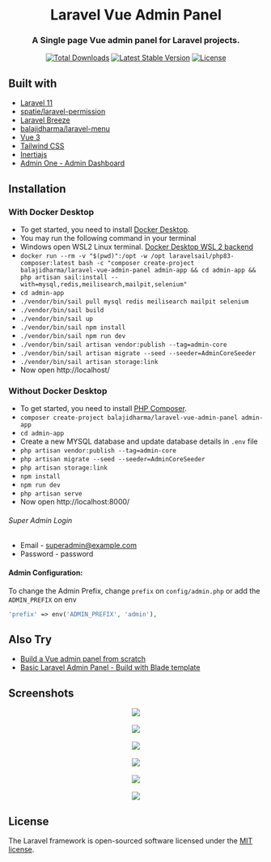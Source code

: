 <h1 align="center">Laravel Vue Admin Panel</h1>
<h3 align="center">A Single page Vue admin panel for Laravel projects.</h3>
<p align="center">
<a href="https://packagist.org/packages/balajidharma/laravel-vue-admin-panel"><img src="https://poser.pugx.org/balajidharma/laravel-vue-admin-panel/downloads" alt="Total Downloads"></a>
<a href="https://packagist.org/packages/balajidharma/laravel-vue-admin-panel"><img src="https://poser.pugx.org/balajidharma/laravel-vue-admin-panel/v/stable" alt="Latest Stable Version"></a>
<a href="https://packagist.org/packages/balajidharma/laravel-vue-admin-panel"><img src="https://poser.pugx.org/balajidharma/laravel-vue-admin-panel/license" alt="License"></a>
</p>

## Built with
- [Laravel 11](https://github.com/laravel/framework)
- [spatie/laravel-permission](https://github.com/spatie/laravel-permission)
- [Laravel Breeze](https://github.com/laravel/breeze)
- [balajidharma/laravel-menu](https://github.com/balajidharma/laravel-menu)
- [Vue 3](https://vuejs.org/)
- [Tailwind CSS](https://tailwindcss.com/)
- [Inertiajs](https://inertiajs.com/)
- [Admin One - Admin Dashboard](https://github.com/justboil/admin-one-vue-tailwind)

## Installation

### With Docker Desktop
- To get started, you need to install [Docker Desktop](https://www.docker.com/products/docker-desktop).
- You may run the following command in your terminal
- Windows open WSL2 Linux terminal. [Docker Desktop WSL 2 backend](https://docs.docker.com/desktop/windows/wsl/)
- `docker run --rm -v "$(pwd)":/opt -w /opt laravelsail/php83-composer:latest bash -c "composer create-project balajidharma/laravel-vue-admin-panel admin-app && cd admin-app && php artisan sail:install --with=mysql,redis,meilisearch,mailpit,selenium"`
- `cd admin-app`
- `./vendor/bin/sail pull mysql redis meilisearch mailpit selenium`
- `./vendor/bin/sail build`
- `./vendor/bin/sail up`
- `./vendor/bin/sail npm install`
- `./vendor/bin/sail npm run dev`
- `./vendor/bin/sail artisan vendor:publish --tag=admin-core`
- `./vendor/bin/sail artisan migrate --seed --seeder=AdminCoreSeeder`
- `./vendor/bin/sail artisan storage:link`
- Now open http://localhost/

### Without Docker Desktop
- To get started, you need to install [PHP Composer](https://getcomposer.org/).
- `composer create-project balajidharma/laravel-vue-admin-panel admin-app`
- `cd admin-app`
- Create a new MYSQL database and update database details in `.env` file
- `php artisan vendor:publish --tag=admin-core`
- `php artisan migrate --seed --seeder=AdminCoreSeeder`
- `php artisan storage:link`
- `npm install`
- `npm run dev`
- `php artisan serve`
- Now open http://localhost:8000/

###### Super Admin Login
- Email - superadmin@example.com
- Password - password

#### Admin Configuration:

To change the Admin Prefix, change `prefix` on `config/admin.php` or add the `ADMIN_PREFIX` on env 

```php
'prefix' => env('ADMIN_PREFIX', 'admin'),
```

## Also Try
- [Build a Vue admin panel from scratch](https://blog.devgenius.io/laravel-creates-a-vue-admin-panel-from-scratch-part-1-installation-and-authentication-56c451d4d697)
- [Basic Laravel Admin Panel - Build with Blade template](https://github.com/balajidharma/basic-laravel-admin-panel)

## Screenshots
<p align="center">
	<img src="https://user-images.githubusercontent.com/6037466/184546912-efd044ad-cb66-4057-9eee-e9c53447763b.png" >
	<br/><br/>
	<img src="https://user-images.githubusercontent.com/6037466/184546928-0de1d84a-4dd9-4f7b-a3ac-b848209d0aef.png" >
	<br/><br/>
	<img src="https://user-images.githubusercontent.com/6037466/184547401-1c481008-e013-4ba0-b9a8-3eaf3ff7b9a1.png" >
    <br/><br/>
	<img src="https://user-images.githubusercontent.com/6037466/184547433-25f6a5a6-4e53-4448-948a-82f18a58d84c.png">
	<br/><br/>
	<img src="https://user-images.githubusercontent.com/6037466/184547446-d482df44-0835-4a37-8482-83d5279269fb.png">
	<br/><br/>
	<img src="https://user-images.githubusercontent.com/6037466/184570672-6413384d-a5c4-461b-9c8e-d97ede29a21f.png">
</p>

## License

The Laravel framework is open-sourced software licensed under the [MIT license](https://opensource.org/licenses/MIT).
